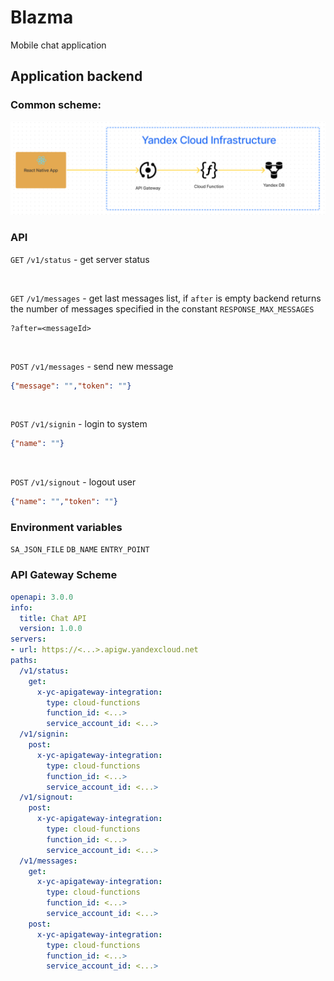 # Blazma

Mobile chat application

## Application backend
### Common scheme:
![image info](./img/sheme.png)

### API
`GET` `/v1/status` - get server status

<br/>

`GET` `/v1/messages` - get last messages list, if `after` is empty backend returns the number of messages specified in the constant `RESPONSE_MAX_MESSAGES`
```
?after=<messageId>
```

<br/>

`POST` `/v1/messages` - send new message
```json
{"message": "","token": ""}
```

<br/>

`POST` `/v1/signin` - login to system
```json
{"name": ""}
```

<br/>

`POST` `/v1/signout` - logout user
```json
{"name": "","token": ""}
```

### Environment variables
`SA_JSON_FILE`
`DB_NAME`
`ENTRY_POINT`

### API Gateway Scheme
```yaml
openapi: 3.0.0
info:
  title: Chat API
  version: 1.0.0
servers:
- url: https://<...>.apigw.yandexcloud.net
paths:
  /v1/status:
    get:
      x-yc-apigateway-integration:
        type: cloud-functions
        function_id: <...>
        service_account_id: <...>
  /v1/signin:
    post:
      x-yc-apigateway-integration:
        type: cloud-functions
        function_id: <...>
        service_account_id: <...>
  /v1/signout:
    post:
      x-yc-apigateway-integration:
        type: cloud-functions
        function_id: <...>
        service_account_id: <...>
  /v1/messages:
    get:
      x-yc-apigateway-integration:
        type: cloud-functions
        function_id: <...>
        service_account_id: <...>
    post:
      x-yc-apigateway-integration:
        type: cloud-functions
        function_id: <...>
        service_account_id: <...>
```
